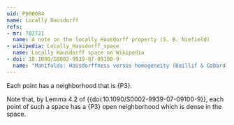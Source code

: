 ```yaml
---
uid: P000084
name: Locally Hausdorff
refs:
- mr: 702721
  name: A note on the locally Hausdorff property (S. B. Niefield)
- wikipedia: Locally_Hausdorff_space
  name: Locally Hausdorff space on Wikipedia
- doi: 10.1090/S0002-9939-07-09100-9
  name: "Manifolds: Hausdorffness versus homogeneity (Baillif & Gabard)"
---
```


Each point has a neighborhood that is {P3}.

Note that, by Lemma 4.2 of {{doi:10.1090/S0002-9939-07-09100-9}},
each point of such a space has a {P3} open neighborhood which is dense in the space.
